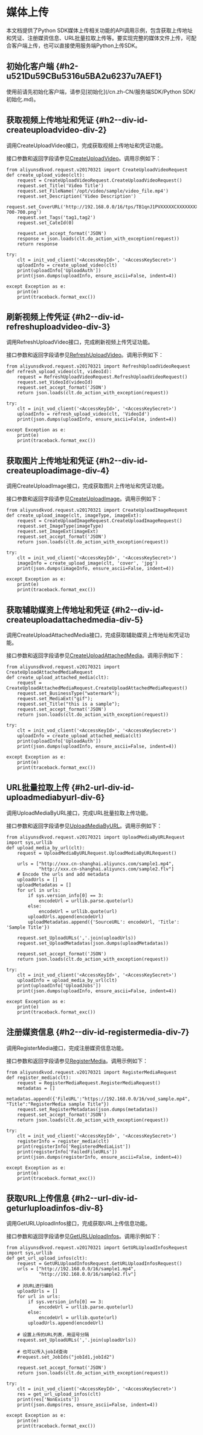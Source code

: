 媒体上传 
=========================

本文档提供了Python SDK媒体上传相关功能的API调用示例，包含获取上传地址和凭证、注册媒资信息、URL批量拉取上传等。要实现完整的媒体文件上传，可配合客户端上传，也可以直接使用服务端Python上传SDK。

初始化客户端 {#h2-u521Du59CBu5316u5BA2u6237u7AEF1}
--------------------------------------------

使用前请先初始化客户端，请参见[初始化](/cn.zh-CN/服务端SDK/Python SDK/初始化.md)。

获取视频上传地址和凭证 {#h2--div-id-createuploadvideo-div-2}
-------------------------------------------------

调用CreateUploadVideo接口，完成获取视频上传地址和凭证功能。

接口参数和返回字段请参见[CreateUploadVideo](/cn.zh-CN/服务端API/媒体上传/获取视频上传地址和凭证.md)。调用示例如下：

    from aliyunsdkvod.request.v20170321 import CreateUploadVideoRequest
    def create_upload_video(clt):
        request = CreateUploadVideoRequest.CreateUploadVideoRequest()
        request.set_Title('Video Title')
        request.set_FileName('/opt/video/sample/video_file.mp4')
        request.set_Description('Video Description')
     request.set_CoverURL('http://192.168.0.0/16/tps/TB1qnJ1PVXXXXXCXXXXXXXXXXXX-700-700.png')
        request.set_Tags('tag1,tag2')
        request.set_CateId(0)
    
        request.set_accept_format('JSON')
        response = json.loads(clt.do_action_with_exception(request))
        return response
    
    try:
        clt = init_vod_client('<AccessKeyId>', '<AccessKeySecret>')
        uploadInfo = create_upload_video(clt)
        print(uploadInfo['UploadAuth'])
        print(json.dumps(uploadInfo, ensure_ascii=False, indent=4))
    
    except Exception as e:
        print(e)
        print(traceback.format_exc())



刷新视频上传凭证 {#h2--div-id-refreshuploadvideo-div-3}
-----------------------------------------------

调用RefreshUploadVideo接口，完成刷新视频上传凭证功能。

接口参数和返回字段请参见[RefreshUploadVideo](/cn.zh-CN/服务端API/媒体上传/刷新视频上传凭证.md)。调用示例如下：

    from aliyunsdkvod.request.v20170321 import RefreshUploadVideoRequest
    def refresh_upload_video(clt, videoId):
        request = RefreshUploadVideoRequest.RefreshUploadVideoRequest()
        request.set_VideoId(videoId)
        request.set_accept_format('JSON')
        return json.loads(clt.do_action_with_exception(request))
    
    try:
        clt = init_vod_client('<AccessKeyId>', '<AccessKeySecret>')
        uploadInfo = refresh_upload_video(clt, 'VideoId')
        print(json.dumps(uploadInfo, ensure_ascii=False, indent=4))
    
    except Exception as e:
        print(e)
        print(traceback.format_exc())



获取图片上传地址和凭证 {#h2--div-id-createuploadimage-div-4}
-------------------------------------------------

调用CreateUploadImage接口，完成获取图片上传地址和凭证功能。

接口参数和返回字段请参见[CreateUploadImage](/cn.zh-CN/服务端API/媒体上传/获取图片上传地址和凭证.md)。调用示例如下：

    from aliyunsdkvod.request.v20170321 import CreateUploadImageRequest
    def create_upload_image(clt, imageType, imageExt):
        request = CreateUploadImageRequest.CreateUploadImageRequest()
        request.set_ImageType(imageType)
        request.set_ImageExt(imageExt)
        request.set_accept_format('JSON')
        return json.loads(clt.do_action_with_exception(request))
    
    try:
        clt = init_vod_client('<AccessKeyId>', '<AccessKeySecret>')
        imageInfo = create_upload_image(clt, 'cover', 'jpg')
        print(json.dumps(imageInfo, ensure_ascii=False, indent=4))
    
    except Exception as e:
        print(e)
        print(traceback.format_exc())



获取辅助媒资上传地址和凭证 {#h2--div-id-createuploadattachedmedia-div-5}
-----------------------------------------------------------

调用CreateUploadAttachedMedia接口，完成获取辅助媒资上传地址和凭证功能。

接口参数和返回字段请参见[CreateUploadAttachedMedia](/cn.zh-CN/服务端API/媒体上传/获取辅助媒资上传地址和凭证.md)。调用示例如下：

    from aliyunsdkvod.request.v20170321 import CreateUploadAttachedMediaRequest
    def create_upload_attached_media(clt):
        request = CreateUploadAttachedMediaRequest.CreateUploadAttachedMediaRequest()
        request.set_BusinessType("watermark");
        request.set_MediaExt("gif");
        request.set_Title("this is a sample");
        request.set_accept_format('JSON')
        return json.loads(clt.do_action_with_exception(request))
    
    try:
        clt = init_vod_client('<AccessKeyId>', '<AccessKeySecret>')
        uploadInfo = create_upload_attached_media(clt)
        print(uploadInfo['UploadAuth'])
        print(json.dumps(uploadInfo, ensure_ascii=False, indent=4))
    
    except Exception as e:
        print(e)
        print(traceback.format_exc())



URL批量拉取上传 {#h2-url-div-id-uploadmediabyurl-div-6}
-------------------------------------------------

调用UploadMediaByURL接口，完成URL批量拉取上传功能。

接口参数和返回字段请参见[UploadMediaByURL](/cn.zh-CN/服务端API/媒体上传/URL批量拉取上传.md)。调用示例如下：

    from aliyunsdkvod.request.v20170321 import UploadMediaByURLRequest
    import sys,urllib
    def upload_media_by_url(clt):
        request = UploadMediaByURLRequest.UploadMediaByURLRequest()
    
        urls = ["http://xxx.cn-shanghai.aliyuncs.com/sample1.mp4",
                "http://xxx.cn-shanghai.aliyuncs.com/sample2.flv"]
        # Encode the urls and add metadata
        uploadUrls = []
        uploadMetadatas = []
        for url in urls:
            if sys.version_info[0] == 3:
                encodeUrl = urllib.parse.quote(url)
            else:
                encodeUrl = urllib.quote(url)
            uploadUrls.append(encodeUrl)
            uploadMetadatas.append({'SourceURL': encodeUrl, 'Title': 'Sample Title'})
    
        request.set_UploadURLs(','.join(uploadUrls))
        request.set_UploadMetadatas(json.dumps(uploadMetadatas))
    
        request.set_accept_format('JSON')
        return json.loads(clt.do_action_with_exception(request))
    
    try:
        clt = init_vod_client('<AccessKeyId>', '<AccessKeySecret>')
        uploadInfo = upload_media_by_url(clt)
        print(uploadInfo['UploadJobs'])
        print(json.dumps(uploadInfo, ensure_ascii=False, indent=4))
    
    except Exception as e:
        print(e)
        print(traceback.format_exc())



注册媒资信息 {#h2--div-id-registermedia-div-7}
----------------------------------------

调用RegisterMedia接口，完成注册媒资信息功能。

接口参数和返回字段请参见[RegisterMedia](/cn.zh-CN/服务端API/媒体上传/注册媒资信息.md)。调用示例如下：

    from aliyunsdkvod.request.v20170321 import RegisterMediaRequest
    def register_media(clt):
        request = RegisterMediaRequest.RegisterMediaRequest()
        metadatas = []
        metadatas.append({'FileURL':"https://192.168.0.0/16/vod_sample.mp4", "Title":"RegisterMedia sample Title"})
        request.set_RegisterMetadatas(json.dumps(metadatas))
        request.set_accept_format('JSON')
        return json.loads(clt.do_action_with_exception(request))
    
    try:
        clt = init_vod_client('<AccessKeyId>', '<AccessKeySecret>')
        registerInfo = register_media(clt)
        print(registerInfo['RegisteredMediaList'])
        print(registerInfo['FailedFileURLs'])
        print(json.dumps(registerInfo, ensure_ascii=False, indent=4))
    
    except Exception as e:
        print(e)
        print(traceback.format_exc())



获取URL上传信息 {#h2--url-div-id-geturluploadinfos-div-8}
---------------------------------------------------

调用GetURLUploadInfos接口，完成获取URL上传信息功能。

接口参数和返回字段请参见[GetURLUploadInfos](/cn.zh-CN/服务端API/媒体上传/获取URL上传信息.md)。调用示例如下：

    from aliyunsdkvod.request.v20170321 import GetURLUploadInfosRequest
    import sys,urllib
    def get_url_upload_infos(clt):
        request = GetURLUploadInfosRequest.GetURLUploadInfosRequest()
        urls = ["http://192.168.0.0/16/sample1.mp4",
                "http://192.168.0.0/16/sample2.flv"]
    
        # 对URL进行编码
        uploadUrls = []
        for url in urls:
            if sys.version_info[0] == 3:
                encodeUrl = urllib.parse.quote(url)
            else:
                encodeUrl = urllib.quote(url)
            uploadUrls.append(encodeUrl)
    
        # 设置上传的URL列表，用逗号分隔
        request.set_UploadURLs(','.join(uploadUrls))
    
        # 也可以传入jobId查询
        #request.set_JobIds("jobId1,jobId2")
    
        request.set_accept_format('JSON')
        return json.loads(clt.do_action_with_exception(request))
    
    try:
        clt = init_vod_client('<AccessKeyId>', '<AccessKeySecret>')
        res = get_url_upload_infos(clt)
        print(res['NonExists'])
        print(json.dumps(res, ensure_ascii=False, indent=4))
    
    except Exception as e:
        print(e)
        print(traceback.format_exc())


